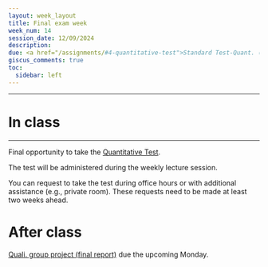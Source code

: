 ```yaml
---
layout: week_layout
title: Final exam week
week_num: 14
session_date: 12/09/2024
description:
due: <a href="/assignments/#4-quantitative-test">Standard Test-Quant. (final)</a> | <a href="/assignments/#5-qualitative-group-project">Quali. group project (final report)</a>
giscus_comments: true
toc:
  sidebar: left
---
```


---
# In class
---

Final opportunity to take the [Quantitative Test](/assignments/#4-quantitative-test).

The test will be administered during the weekly lecture session.

You can request to take the test during office hours or with additional assistance (e.g., private room). These requests need to be made at least two weeks ahead.

# After class

<a href="/assignments/#5-qualitative-group-project">Quali. group project (final report)</a> due the upcoming Monday.